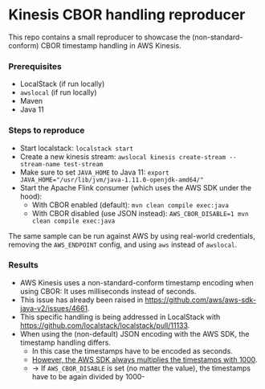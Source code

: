 # Kinesis CBOR handling reproducer
This repo contains a small reproducer to showcase the (non-standard-conform) CBOR timestamp handling in AWS Kinesis.

### Prerequisites
- LocalStack (if run locally)
- `awslocal` (if run locally)
- Maven
- Java 11

### Steps to reproduce
- Start localstack: `localstack start`
- Create a new kinesis stream: `awslocal kinesis create-stream --stream-name test-stream`
- Make sure to set `JAVA_HOME` to Java 11: `export JAVA_HOME="/usr/lib/jvm/java-1.11.0-openjdk-amd64/"`
- Start the Apache Flink consumer (which uses the AWS SDK under the hood):
  - With CBOR enabled (default): `mvn clean compile exec:java`
  - With CBOR disabled (use JSON instead): `AWS_CBOR_DISABLE=1 mvn clean compile exec:java`

The same sample can be run against AWS by using real-world credentials, removing the `AWS_ENDPOINT` config, and using `aws` instead of `awslocal`.

### Results
- AWS Kinesis uses a non-standard-conform timestamp encoding when using CBOR: It uses milliseconds instead of seconds.
- This issue has already been raised in https://github.com/aws/aws-sdk-java-v2/issues/4661.
- This specific handling is being addressed in LocalStack with https://github.com/localstack/localstack/pull/11133.
- When using the (non-default) JSON encoding with the AWS SDK, the timestamp handling differs.
  - In this case the timestamps have to be encoded as seconds.
  - [However, the AWS SDK always multiplies the timestamps with 1000](https://github.com/a0x8o/flink/blob/06e09c266a9cd80b27fc77d415cbd014da01839c/flink-connectors/flink-connector-kinesis/src/main/java/org/apache/flink/streaming/connectors/kinesis/util/KinesisConfigUtil.java#L538).
  - -> If `AWS_CBOR_DISABLE` is set (no matter the value), the timestamps have to be again divided by 1000-